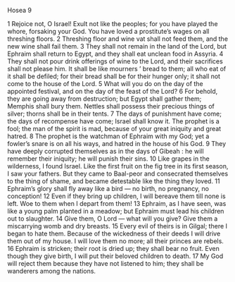 Hosea 9

1	Rejoice not, O Israel! Exult not like the peoples; for you have played the whore, forsaking your God. You have loved a prostitute’s wages on all threshing floors.
2	Threshing floor and wine vat shall not feed them, and the new wine shall fail them.
3	They shall not remain in the land of the Lord, but Ephraim shall return to Egypt, and they shall eat unclean food in Assyria.
4	They shall not pour drink offerings of wine to the Lord, and their sacrifices shall not please him. It shall be like mourners ’ bread to them; all who eat of it shall be defiled; for their bread shall be for their hunger only; it shall not come to the house of the Lord.
5	What will you do on the day of the appointed festival, and on the day of the feast of the Lord?
6	For behold, they are going away from destruction; but Egypt shall gather them; Memphis shall bury them. Nettles shall possess their precious things of silver; thorns shall be in their tents.
7	The days of punishment have come; the days of recompense have come; Israel shall know it. The prophet is a fool; the man of the spirit is mad, because of your great iniquity and great hatred.
8	The prophet is the watchman of Ephraim with my God; yet a fowler’s snare is on all his ways, and hatred in the house of his God.
9	They have deeply corrupted themselves as in the days of Gibeah : he will remember their iniquity; he will punish their sins.
10	Like grapes in the wilderness, I found Israel. Like the first fruit on the fig tree in its first season, I saw your fathers. But they came to Baal-peor and consecrated themselves to the thing of shame, and became detestable like the thing they loved.
11	Ephraim’s glory shall fly away like a bird — no birth, no pregnancy, no conception!
12	Even if they bring up children, I will bereave them till none is left. Woe to them when I depart from them!
13	Ephraim, as I have seen, was like a young palm planted in a meadow; but Ephraim must lead his children out to slaughter.
14	Give them, O Lord — what will you give? Give them a miscarrying womb and dry breasts.
15	Every evil of theirs is in Gilgal; there I began to hate them. Because of the wickedness of their deeds I will drive them out of my house. I will love them no more; all their princes are rebels.
16	Ephraim is stricken; their root is dried up; they shall bear no fruit. Even though they give birth, I will put their beloved children to death.
17	My God will reject them because they have not listened to him; they shall be wanderers among the nations.

